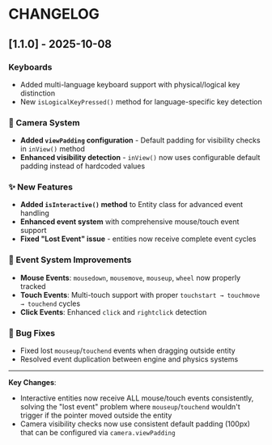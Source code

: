 # CHANGELOG

## [1.1.0] - 2025-10-08

### Keyboards
- Added multi-language keyboard support with physical/logical key distinction
- New `isLogicalKeyPressed()` method for language-specific key detection

### 🎥 Camera System
- **Added `viewPadding` configuration** - Default padding for visibility checks in `inView()` method
- **Enhanced visibility detection** - `inView()` now uses configurable default padding instead of hardcoded values

### ✨ New Features
- **Added `isInteractive()` method** to Entity class for advanced event handling
- **Enhanced event system** with comprehensive mouse/touch event support
- **Fixed "Lost Event" issue** - entities now receive complete event cycles

### 🔧 Event System Improvements
- **Mouse Events**: `mousedown`, `mousemove`, `mouseup`, `wheel` now properly tracked
- **Touch Events**: Multi-touch support with proper `touchstart → touchmove → touchend` cycles
- **Click Events**: Enhanced `click` and `rightclick` detection

### 🐛 Bug Fixes
- Fixed lost `mouseup`/`touchend` events when dragging outside entity
- Resolved event duplication between engine and physics systems

---

**Key Changes**:
- Interactive entities now receive ALL mouse/touch events consistently, solving the "lost event" problem where `mouseup`/`touchend` wouldn't trigger if the pointer moved outside the entity
- Camera visibility checks now use consistent default padding (100px) that can be configured via `camera.viewPadding`
